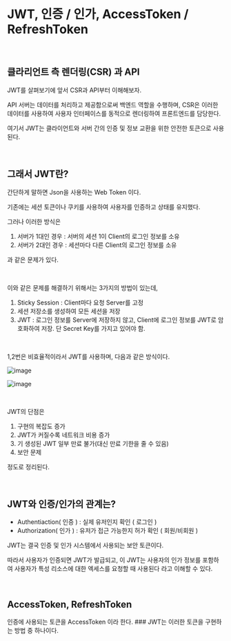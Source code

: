 # JWT, 인증 / 인가, AccessToken / RefreshToken
<br/>

## 클라리언트 측 렌더링(CSR) 과 API

JWT를 살펴보기에 앞서 CSR과 API부터 이해해보자.

API 서버는 데이터를 처리하고 제공함으로써 백엔드 역할을 수행하며, 
CSR은 이러한 데이터를 사용하여 사용자 인터페이스를 동적으로 렌더링하여 프론트엔드를 담당한다.

여기서 JWT는 클라이언트와 서버 간의 인증 및 정보 교환을 위한 안전한 토큰으로 사용된다.

<br/>

## 그래서 JWT란?

간단하게 말하면 Json을 사용하는 Web Token 이다.

기존에는 세션 토큰이나 쿠키를 사용하여 사용자를 인증하고 상태를 유지했다.

그러나 이러한 방식은 

1. 서버가 1대인 경우 : 서버의 세션 1이 Client의 로그인 정보를 소유
2. 서버가 2대인 경우 : 세션마다 다른 Client의 로그인 정보를 소유

과 같은 문제가 있다.

<br/>

이와 같은 문제를 해결하기 위해서는 3가지의 방법이 있는데,

1. Sticky Session : Client마다 요청 Server를 고정
2. 세션 저장소를 생성하여 모든 세션을 저장
3. JWT : 로그인 정보를 Server에 저장하지 않고, Client에 로그인 정보를 JWT로 암호화하여 저장. 단 Secret Key를 가지고 있어야 함.

<br/>

1,2번은 비효율적이라서 JWT를 사용하며, 다음과 같은 방식이다.

![image](https://github.com/wkdehf217/TIL/assets/45251507/9cc8942d-1813-4d08-adde-3eabd390137e)

![image](https://github.com/wkdehf217/TIL/assets/45251507/ed5f6135-264c-45c1-94a2-4ea6d0264147)

<br/>

JWT의 단점은 

1. 구현의 복잡도 증가
2. JWT가 커질수록 네트워크 비용 증가
3. 기 생성된 JWT 일부 만료 불가(대신 만료 기한을 줄 수 있음)
4. 보안 문제

정도로 정리된다.

<br/>

## JWT와 인증/인가의 관계는?

- Authentiaction( 인증 ) : 실제 유저인지 확인 ( 로그인 )
- Authorization( 인가 ) : 유저가 접근 가능한지 허가 확인 ( 회원/비회원 )

JWT는 결국 인증 및 인가 시스템에서 사용되는 보안 토큰이다.

따라서 사용자가 인증되면 JWT가 발급되고, 이 JWT는 사용자의 인가 정보를 포함하여 사용자가 특성 리소스에 대한 엑세스를 요청할 때 사용된다 라고 이해할 수 있다.

<br/>

## AccessToken, RefreshToken

인증에 사용되는 토큰을 AccessToken 이라 한다. ### JWT는 이러한 토큰을 구현하는 방법 중 하나이다.


